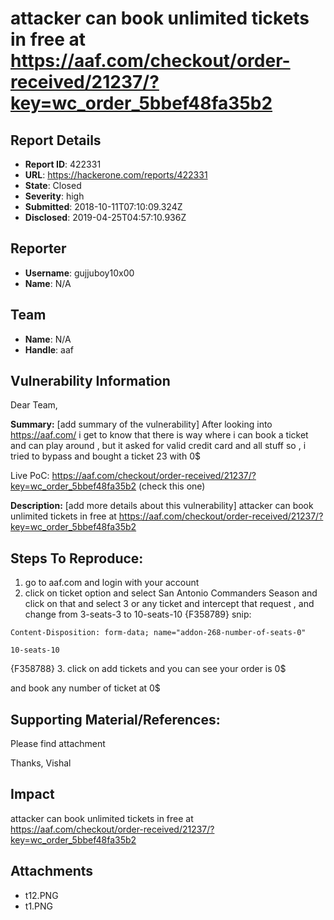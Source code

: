 # attacker can book unlimited tickets in free at https://aaf.com/checkout/order-received/21237/?key=wc_order_5bbef48fa35b2

## Report Details
- **Report ID**: 422331
- **URL**: https://hackerone.com/reports/422331
- **State**: Closed
- **Severity**: high
- **Submitted**: 2018-10-11T07:10:09.324Z
- **Disclosed**: 2019-04-25T04:57:10.936Z

## Reporter
- **Username**: gujjuboy10x00
- **Name**: N/A

## Team
- **Name**: N/A
- **Handle**: aaf

## Vulnerability Information
Dear Team,

**Summary:** [add summary of the vulnerability]
After looking into https://aaf.com/
i get to know that there is way where i can book a ticket and can play around , but it asked for valid credit card and all stuff
so , i tried to bypass and bought a ticket 23 with 0$

Live PoC:
https://aaf.com/checkout/order-received/21237/?key=wc_order_5bbef48fa35b2  (check this one)

**Description:** [add more details about this vulnerability]
attacker can book unlimited tickets in free at https://aaf.com/checkout/order-received/21237/?key=wc_order_5bbef48fa35b2

## Steps To Reproduce:

1. go to aaf.com and login with your account
2. click on ticket option and select San Antonio Commanders Season and click on that and select 3 or any ticket and intercept that request ,
and change from 3-seats-3 to 10-seats-10
{F358789}
snip:

```
Content-Disposition: form-data; name="addon-268-number-of-seats-0"

10-seats-10
```
{F358788}
3. click on add tickets and you can see your order is 0$

and book any number of ticket at 0$

## Supporting Material/References:

Please find attachment

Thanks,
Vishal

## Impact

attacker can book unlimited tickets in free at https://aaf.com/checkout/order-received/21237/?key=wc_order_5bbef48fa35b2

## Attachments
- t12.PNG
- t1.PNG
